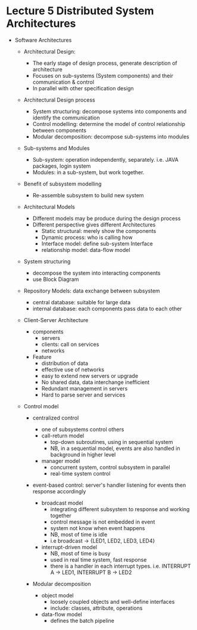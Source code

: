 # Lecture 5 Distributed System Architectures

- Software Architectures
  - Architectural Design: 
    - The early stage of design process, generate description of architecture
    - Focuses on sub-systems (System components) and their communication & control
    - In parallel with other specification design
  
  - Architectural Design process
    - System structuring: decompose systems into components and identify the communication
    - Control modelling: determine the model of control relationship between components
    - Modular decomposition: decompose sub-systems into modules

  - Sub-systems and Modules
    - Sub-system: operation independently, separately. i.e. JAVA packages, login system
    - Modules: in a sub-system, but work together.  

  - Benefit of subsystem modelling
    - Re-assemble subsystem to build new system

  - Architectural Models
    - Different models may be produce during the design process
    - Different perspective gives different Architectures
      - Static structural: merely show the components
      - Dynamic process: who is calling how
      - Interface model: define sub-system Interface
      - relationship model: data-flow model

  - System structuring
    - decompose the system into interacting components
    - use Block Diagram

  - Repository Models: data exchange between subsystem
    - central database: suitable for large data
    - internal database: each components pass data to each other

  - Client-Server Architecture
    - components
      - servers
      - clients: call on services
      - networks
    - Feature
      - distribution of data
      - effective use of networks
      - easy to extend new servers or upgrade
      - No shared data, data interchange inefficient
      - Redundant management in servers
      - Hard to parse server and services

  - Control model
    - centralized control
      - one of subsystems control others
      - call-return model
        - top-down subroutines, using in sequential system
        - NB, in a sequential model, events are also handled in background in higher level
      - manager model
        - concurrent system, control subsystem in parallel
        - real-time system control
    - event-based control: server's handler listening for events then response accordingly 
      - broadcast model
        - integrating different subsystem to response and working together
        - control message is not embedded in event
        - system not know when event happens
        - NB, most of time is idle
        - i.e broadcast -> {LED1, LED2, LED3, LED4}
      - interrupt-driven model
        - NB, most of time is busy
        - used in real time system, fast response
        - there is a handler in each interrupt types. i.e. INTERRUPT A -> LED1, INTERRUPT B -> LED2 

    - Modular decomposition
      - object model
        - loosely coupled objects and well-define interfaces
        - include: classes, attribute, operations
      - data-flow model
        - defines the batch pipeline
